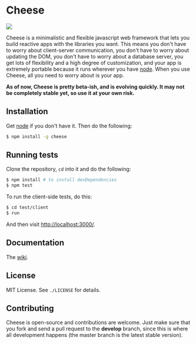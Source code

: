 # Cheese

[![](https://travis-ci.org/AjayMT/cheese.svg?branch=develop)](http://travis-ci.org/AjayMT/cheese)

Cheese is a minimalistic and flexible javascript web framework that lets you build reactive apps with the libraries you want. This means you don't have to worry about client-server communication, you don't have to worry about updating the DOM, you don't have to worry about a database server, you get lots of flexibility and a high degree of customization, and your app is extremely portable because it runs wherever you have [node](http://nodejs.org). When you use Cheese, all you need to worry about is your app.

**As of now, Cheese is pretty beta-ish, and is evolving quickly. It may not be completely stable yet, so use it at your own risk.**

## Installation

Get [node](http://nodejs.org) if you don't have it. Then do the following:

```sh
$ npm install -g cheese
```

## Running tests

Clone the repository, `cd` into it and do the following:

```sh
$ npm install # to install devDependencies
$ npm test
```

To run the client-side tests, do this:

```sh
$ cd test/client
$ run
```

And then visit <http://localhost:3000/>.

## Documentation

The [wiki](https://github.com/AjayMT/cheese/wiki).

## License

MIT License. See `./LICENSE` for details.

## Contributing

Cheese is open-source and contributions are welcome. Just make sure that you fork and send a pull request to the **develop** branch, since this is where all development happens (the master branch is the latest stable version).
